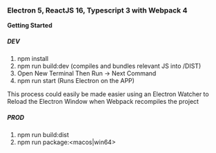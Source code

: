### Electron 5, ReactJS 16, Typescript 3 with Webpack 4

**Getting Started**

##### DEV
1. npm install
2. npm run build:dev (compiles and bundles relevant JS into /DIST)
3. Open New Terminal Then Run -> Next Command
4. npm run start (Runs Electron on the APP)

This process could easily be made easier using an Electron Watcher to Reload the Electron Window when Webpack recompiles the project

##### PROD
1. npm run build:dist
2. npm run package:<macos|win64>
